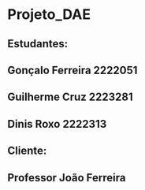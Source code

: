 # Projeto_DAE

## Estudantes:
## Gonçalo Ferreira 2222051
## Guilherme Cruz   2223281
## Dinis Roxo       2222313

## Cliente:
## Professor João Ferreira
